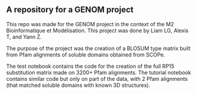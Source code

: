 ## A repository for a GENOM project

This repo was made for the GENOM project in the context of the M2 Bioinformatique et Modélisation.
This project was done by Liam LG, Alexis T, and Yann Z.

The purpose of the project was the creation of a BLOSUM type matrix built from Pfam alignments of soluble domains obtained from SCOPe.

The test notebook contains the code for the creation of the full RP15 substitution matrix made on 3200+ Pfam alignments.
The tutorial notebook contains similar code but only on part of the data, with 2 Pfam alignments (that matched soluble domains with known 3D structures).
